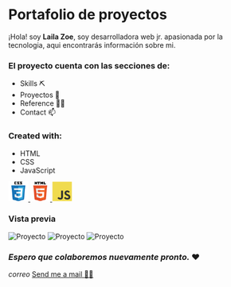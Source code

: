 # Portafolio de proyectos

¡Hola! soy **Laila Zoe**, soy desarrolladora web jr. apasionada por la tecnologia, aqui encontrarás información sobre mi. 


### El proyecto cuenta con las secciones de:
- Skills ⛏️
- Proyectos 🧠
- Reference 👩🏻
- Contact 📫

### Created with:
- HTML
- CSS
- JavaScript

<a href="https://www.w3schools.com/css/" target="_blank"> <img src="https://raw.githubusercontent.com/devicons/devicon/master/icons/css3/css3-original-wordmark.svg" alt="css3" width="40" height="40"/> </a>
    <a href="https://www.w3.org/html/" target="_blank"> <img src="https://raw.githubusercontent.com/devicons/devicon/master/icons/html5/html5-original-wordmark.svg" alt="html5" width="40" height="40"/> </a>
    <a href="https://developer.mozilla.org/en-US/docs/Web/JavaScript" target="_blank"> <img src="https://raw.githubusercontent.com/devicons/devicon/master/icons/javascript/javascript-original.svg" alt="javascript" width="40" height="40"/> </a>

### Vista previa
![Proyecto]()
![Proyecto]()
![Proyecto]()

### *Espero que colaboremos nuevamente pronto.* ❤️
*correo*
[Send me a mail 🫶🏻](mailto:lailazoe367@gmail.com)